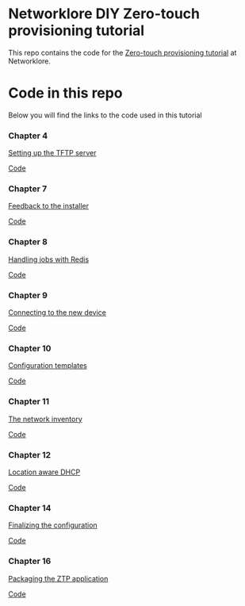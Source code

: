 # Networklore DIY Zero-touch provisioning tutorial

This repo contains the code for the [Zero-touch provisioning tutorial](https://networklore.com/ztp-tutorial/) at Networklore.

# Code in this repo

Below you will find the links to the code used in this tutorial

### Chapter 4

[Setting up the TFTP server](https://networklore.com/ztp-tutorial/install-fbtftp/)

[Code](tutorial/setup/)

### Chapter 7

[Feedback to the installer](https://networklore.com/ztp-tutorial/installer-feedback/)

[Code](tutorial/installer-feedback/)

### Chapter 8

[Handling jobs with Redis](https://networklore.com/ztp-tutorial/redis-jobs/)

[Code](tutorial/redis-jobs/)

### Chapter 9

[Connecting to the new device](https://networklore.com/ztp-tutorial/connecting/)

[Code](tutorial/connecting/)

### Chapter 10

[Configuration templates](https://networklore.com/ztp-tutorial/configuration-templates/)

[Code](tutorial/templates/)

### Chapter 11

[The network inventory](https://networklore.com/ztp-tutorial/inventory/)

[Code](tutorial/inventory/)

### Chapter 12

[Location aware DHCP](https://networklore.com/ztp-tutorial/dhcp-option-82/)

[Code](tutorial/option-82/)

### Chapter 14

[Finalizing the configuration](https://networklore.com/ztp-tutorial/finalize/)

[Code](tutorial/finalize/)


### Chapter 16

[Packaging the ZTP application](https://networklore.com/ztp-tutorial/package/)

[Code](tutorial/package/)

